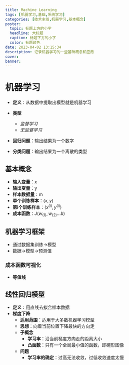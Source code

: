 ```yaml
---
title: Machine Learning
tags: [机器学习,基础,系统学习]
categories: [技术主线,机器学习,基本概念]
poster:
  topic: 标题上方的小字
  headline: 大标题
  caption: 标题下方的小字
  color: 标题颜色
date: 2023-04-02 13:15:34
description: 记录机器学习的一些基础概念和应用
cover: 
banner:
---
```


# 机器学习

* **定义**：从数据中提取出模型就是机器学习
* **类型**
  * *监督学习*
  * *无监督学习*

* **回归问题**：输出结果为一个数字
* **分类问题**：输出结果为一个离散的类型

## 基本概念

* **输入变量**：x
* **输出变量**：y
* **样本数据量**：m
* **单个训练样本**：$(x,y)$
* **第i个训练样本**：$(x^{(i)},y^{(i)})$
* **成本函数**：$J(w_{(1)},w_{(2)}...b)$

## 机器学习框架

* 通过数据集训练$\to$模型
* 数据$\to$模型$\to$预测值

### 成本函数可视化

* **等值线**

## 线性回归模型

* **定义**：用直线去拟合样本数据
* **梯度下降**
  * **适用范围**：适用于大多数机器学习模型
  * **思想**：向着当前位置下降最快的方向走
  * **子概念**
    * **学习率**：沿当前梯度方向走的距离大小
    * **凸函数**：只有一个全局最小值的函数，即碗形图像
  * **问题**
    * **学习率的确定**：过高无法收敛，过低收敛速度太慢

